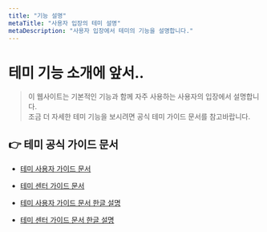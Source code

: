 ```yaml
---
title: "기능 설명"
metaTitle: "사용자 입장의 테미 설명"
metaDescription: "사용자 입장에서 테미의 기능을 설명합니다."
---
```


# 테미 기능 소개에 앞서..
> 이 웹사이트는 기본적인 기능과 함께 자주 사용하는 사용자의 입장에서 설명합니다.  
> 조금 더 자세한 테미 기능을 보시려면 공식 테미 가이드 문서를 참고바랍니다.


## 👉 테미 공식 가이드 문서
- [테미 사용자 가이드 문서](https://github.com/temistore/usermanual/blob/master/temi_User_Manual.pdf)  
- [테미 센터 가이드 문서](https://github.com/temistore/usermanual/blob/master/Temi_Center_User_Guide.pdf)

- [테미 사용자 가이드 문서 한글 설명](https://github.com/bluevisor-dev/bluevisor-user-guide/blob/520c77138b519224f9ab37e86b5a718a1cd2ae7d/docs_download/%ED%85%8C%EB%AF%B8%20%EC%82%AC%EC%9A%A9%EC%9E%90%20%EB%A9%94%EB%89%B4%EC%96%BC_%ED%95%9C%EA%B8%80%EB%B2%84%EC%A0%84.pdf)
- [테미 센터 가이드 문서 한글 설명](https://github.com/bluevisor-dev/bluevisor-user-guide/blob/520c77138b519224f9ab37e86b5a718a1cd2ae7d/docs_download/%ED%85%8C%EB%AF%B8%20%EC%84%BC%ED%84%B0%20%EC%82%AC%EC%9A%A9%EC%9E%90%20%EA%B0%80%EC%9D%B4%EB%93%9C_%ED%95%9C%EA%B8%80%EB%B2%84%EC%A0%84.pdf)